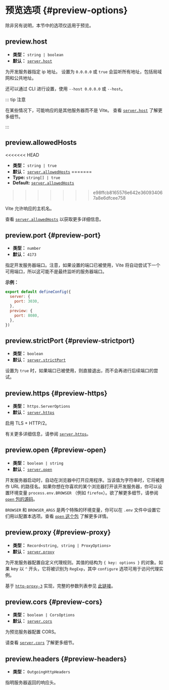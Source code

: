 # 预览选项 {#preview-options}

除非另有说明，本节中的选项仅适用于预览。

## preview.host

- **类型：** `string | boolean`
- **默认：** [`server.host`](./server-options#server-host)

为开发服务器指定 ip 地址。
设置为 `0.0.0.0` 或 `true` 会监听所有地址，包括局域网和公共地址。

还可以通过 CLI 进行设置，使用 `--host 0.0.0.0` 或 `--host`。

::: tip 注意

在某些情况下，可能响应的是其他服务器而不是 Vite。
查看 [`server.host`](./server-options#server-host) 了解更多细节。

:::

## preview.allowedHosts

<<<<<<< HEAD
- **类型：** `string | true`
- **默认：** [`server.allowedHosts`](./server-options#server-allowedhosts)
=======
- **Type:** `string[] | true`
- **Default:** [`server.allowedHosts`](./server-options#server-allowedhosts)
>>>>>>> e98ffcb8165576e642e360934067a8e6dfcee758

Vite 允许响应的主机名。

查看 [`server.allowedHosts`](./server-options#server-allowedhosts) 以获取更多详细信息。

## preview.port {#preview-port}

- **类型：** `number`
- **默认：** `4173`

指定开发服务器端口。注意，如果设置的端口已被使用，Vite 将自动尝试下一个可用端口，所以这可能不是最终监听的服务器端口。

**示例：**

```js
export default defineConfig({
  server: {
    port: 3030,
  },
  preview: {
    port: 8080,
  },
})
```

## preview.strictPort {#preview-strictport}

- **类型：** `boolean`
- **默认：** [`server.strictPort`](./server-options#server-strictport)

设置为 `true` 时，如果端口已被使用，则直接退出，而不会再进行后续端口的尝试。

## preview.https {#preview-https}

- **类型：** `https.ServerOptions`
- **默认：** [`server.https`](./server-options#server-https)

启用 TLS + HTTP/2。

有关更多详细信息，请参阅 [`server.https`](./server-options#server-https)。

## preview.open {#preview-open}

- **类型：** `boolean | string`
- **默认：** [`server.open`](./server-options#server-open)

开发服务器启动时，自动在浏览器中打开应用程序。当该值为字符串时，它将被用作 URL 的路径名。如果你想在你喜欢的某个浏览器打开该开发服务器，你可以设置环境变量 `process.env.BROWSER` （例如 `firefox`）。欲了解更多细节，请参阅 [`open` 包的源码](https://github.com/sindresorhus/open#app)。

`BROWSER` 和 `BROWSER_ARGS` 是两个特殊的环境变量，你可以在 `.env` 文件中设置它们用以配置本选项。查看 [`open` 这个包](https://github.com/sindresorhus/open#app) 了解更多详情。

## preview.proxy {#preview-proxy}

- **类型：** `Record<string, string | ProxyOptions>`
- **默认：** [`server.proxy`](./server-options#server-proxy)

为开发服务器配置自定义代理规则。其值的结构为 `{ key: options }` 的对象。如果 key 以 `^` 开头，它将被识别为 `RegExp`，其中 `configure` 选项可用于访问代理实例。

基于 [`http-proxy-3`](https://github.com/sagemathinc/http-proxy-3) 实现，完整的参数列表参见 [此链接](https://github.com/sagemathinc/http-proxy-3#options)。

## preview.cors {#preview-cors}

- **类型：** `boolean | CorsOptions`
- **默认：** [`server.cors`](./server-options#server-cors)

为预览服务器配置 CORS。

请查看 [`server.cors`](./server-options#server-cors) 了解更多细节。

## preview.headers {#preview-headers}

- **类型：** `OutgoingHttpHeaders`

指明服务器返回的响应头。
